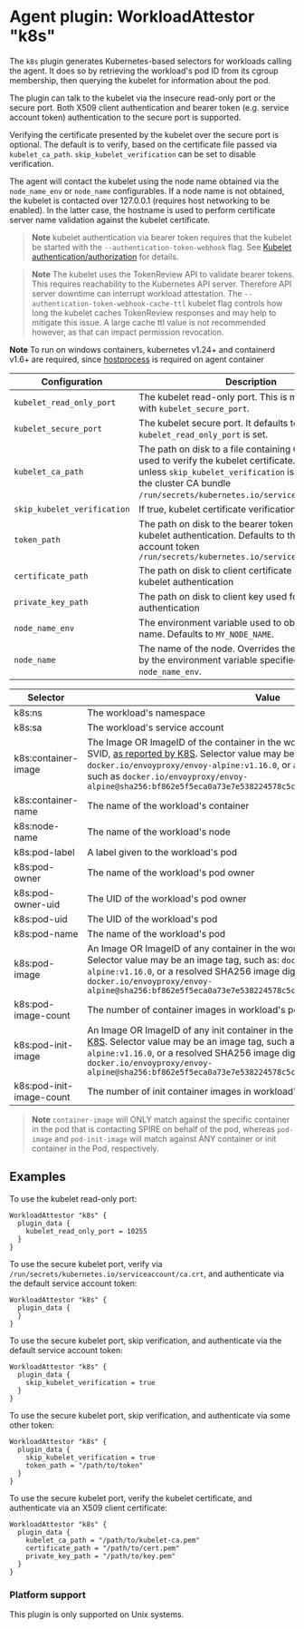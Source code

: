 # Agent plugin: WorkloadAttestor "k8s"

The `k8s` plugin generates Kubernetes-based selectors for workloads calling the agent.
It does so by retrieving the workload's pod ID from its cgroup membership, then querying
the kubelet for information about the pod.

The plugin can talk to the kubelet via the insecure read-only port or the
secure port. Both X509 client authentication and bearer token (e.g. service
account token) authentication to the secure port is supported.

Verifying the certificate presented by the kubelet over the secure port is
optional. The default is to verify, based on the certificate file passed via
`kubelet_ca_path`. `skip_kubelet_verification` can be set to disable
verification.

The agent will contact the kubelet using the node name obtained via the
`node_name_env` or `node_name` configurables. If a node name is not obtained,
the kubelet is contacted over 127.0.0.1 (requires host networking to be
enabled). In the latter case, the hostname is used to perform certificate
server name validation against the kubelet certificate.

> **Note** kubelet authentication via bearer token requires that the kubelet be
> started with the `--authentication-token-webhook` flag. 
> See [Kubelet authentication/authorization](https://kubernetes.io/docs/reference/command-line-tools-reference/kubelet-authentication-authorization/)
> for details.

> **Note** The kubelet uses the TokenReview API to validate bearer tokens. 
> This requires reachability to the Kubernetes API server. Therefore API server downtime can
> interrupt workload attestation. The `--authentication-token-webhook-cache-ttl` kubelet flag
> controls how long the kubelet caches TokenReview responses and may help to
> mitigate this issue. A large cache ttl value is not recommended however, as
> that can impact permission revocation.

**Note** To run on windows containers, kubernetes v1.24+ and containerd v1.6+ are required,
since [hostprocess](https://kubernetes.io/docs/tasks/configure-pod-container/create-hostprocess-pod/) is required on agent container

| Configuration | Description |
| ------------- | ----------- |
| `kubelet_read_only_port` | The kubelet read-only port. This is mutually exlusive with `kubelet_secure_port`. |
| `kubelet_secure_port` | The kubelet secure port. It defaults to `10250` unless `kubelet_read_only_port` is set. |
| `kubelet_ca_path` | The path on disk to a file containing CA certificates used to verify the kubelet certificate. Required unless `skip_kubelet_verification` is set. Defaults to the cluster CA bundle `/run/secrets/kubernetes.io/serviceaccount/ca.crt`. |
| `skip_kubelet_verification` | If true, kubelet certificate verification is skipped |
| `token_path` | The path on disk to the bearer token used for kubelet authentication. Defaults to the service account token `/run/secrets/kubernetes.io/serviceaccount/token` |
| `certificate_path` | The path on disk to client certificate used for kubelet authentication |
| `private_key_path` | The path on disk to client key used for kubelet authentication |
| `node_name_env` | The environment variable used to obtain the node name. Defaults to `MY_NODE_NAME`. |
| `node_name` | The name of the node. Overrides the value obtained by the environment variable specified by `node_name_env`. |

| Selector | Value |
| -------- | ----- |
| k8s:ns                   | The workload's namespace |
| k8s:sa                   | The workload's service account |
| k8s:container-image      | The Image OR ImageID of the container in the workload's pod which is requesting an SVID, [as reported by K8S](https://pkg.go.dev/k8s.io/api/core/v1#ContainerStatus). Selector value may be an image tag, such as: `docker.io/envoyproxy/envoy-alpine:v1.16.0`, or a resolved SHA256 image digest, such as `docker.io/envoyproxy/envoy-alpine@sha256:bf862e5f5eca0a73e7e538224578c5cf867ce2be91b5eaed22afc153c00363eb` |
| k8s:container-name       | The name of the workload's container |
| k8s:node-name            | The name of the workload's node |
| k8s:pod-label            | A label given to the workload's pod |
| k8s:pod-owner            | The name of the workload's pod owner |
| k8s:pod-owner-uid        | The UID of the workload's pod owner |
| k8s:pod-uid              | The UID of the workload's pod |
| k8s:pod-name             | The name of the workload's pod |
| k8s:pod-image            | An Image OR ImageID of any container in the workload's pod, [as reported by K8S](https://pkg.go.dev/k8s.io/api/core/v1#ContainerStatus). Selector value may be an image tag, such as: `docker.io/envoyproxy/envoy-alpine:v1.16.0`, or a resolved SHA256 image digest, such as `docker.io/envoyproxy/envoy-alpine@sha256:bf862e5f5eca0a73e7e538224578c5cf867ce2be91b5eaed22afc153c00363eb`|
| k8s:pod-image-count      | The number of container images in workload's pod |
| k8s:pod-init-image       | An Image OR ImageID of any init container in the workload's pod, [as reported by K8S](https://pkg.go.dev/k8s.io/api/core/v1#ContainerStatus). Selector value may be an image tag, such as: `docker.io/envoyproxy/envoy-alpine:v1.16.0`, or a resolved SHA256 image digest, such as `docker.io/envoyproxy/envoy-alpine@sha256:bf862e5f5eca0a73e7e538224578c5cf867ce2be91b5eaed22afc153c00363eb`|
| k8s:pod-init-image-count | The number of init container images in workload's pod |

> **Note** `container-image` will ONLY match against the specific container in the pod that is contacting SPIRE on behalf of 
> the pod, whereas `pod-image` and `pod-init-image` will match against ANY container or init container in the Pod, 
> respectively.

## Examples

To use the kubelet read-only port:

```
WorkloadAttestor "k8s" {
  plugin_data {
    kubelet_read_only_port = 10255
  }
}
```

To use the secure kubelet port, verify via `/run/secrets/kubernetes.io/serviceaccount/ca.crt`, and authenticate via the default service account token:

```
WorkloadAttestor "k8s" {
  plugin_data {
  }
}
```

To use the secure kubelet port, skip verification, and authenticate via the default service account token:

```
WorkloadAttestor "k8s" {
  plugin_data {
    skip_kubelet_verification = true
  }
}
```

To use the secure kubelet port, skip verification, and authenticate via some other token:

```
WorkloadAttestor "k8s" {
  plugin_data {
    skip_kubelet_verification = true
    token_path = "/path/to/token"
  }
}
```

To use the secure kubelet port, verify the kubelet certificate, and authenticate via an X509 client certificate:

```
WorkloadAttestor "k8s" {
  plugin_data {
    kubelet_ca_path = "/path/to/kubelet-ca.pem"
    certificate_path = "/path/to/cert.pem"
    private_key_path = "/path/to/key.pem"
  }
}
```

### Platform support

This plugin is only supported on Unix systems.
